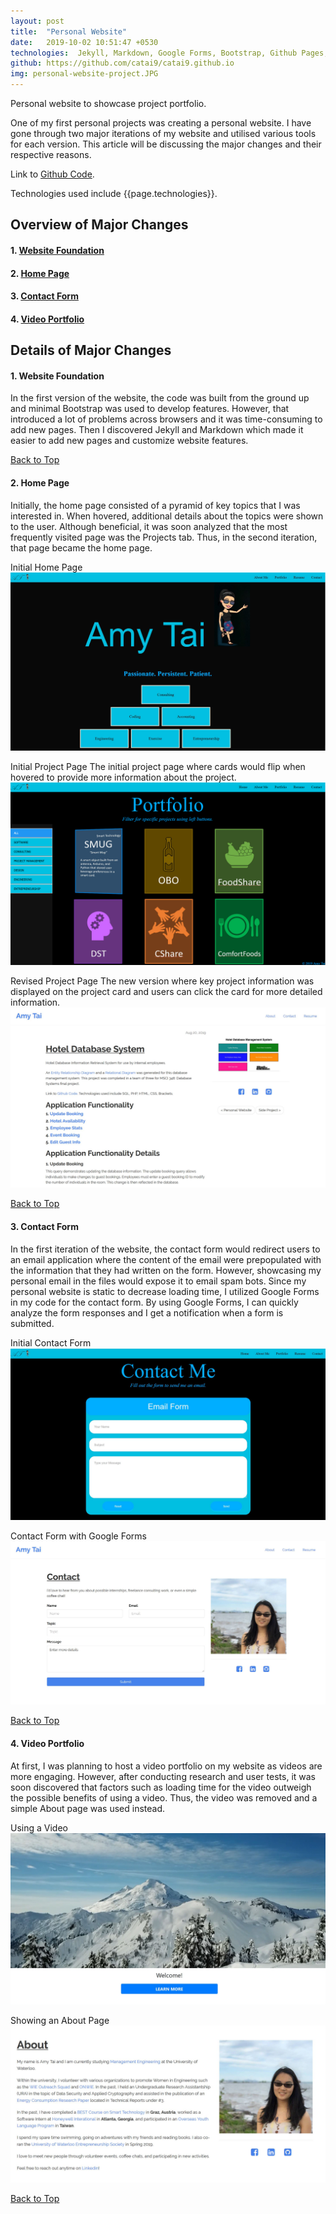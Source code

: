 ```yaml
---
layout: post
title:  "Personal Website"
date:   2019-10-02 10:51:47 +0530
technologies:  Jekyll, Markdown, Google Forms, Bootstrap, Github Pages, Javascript, Sass, HTML, VS Code
github: https://github.com/catai9/catai9.github.io
img: personal-website-project.JPG
--- 
```


Personal website to showcase project portfolio.

One of my first personal projects was creating a personal website. I have gone through two major iterations of my website and utilised various tools for each version. This article will be discussing the major changes and their respective reasons.

Link to [Github Code]({{page.github}}).

Technologies used include {{page.technologies}}. 

## Overview of Major Changes

#### 1. **[Website Foundation](#website-foundation)**
#### 2. **[Home Page](#home-page)**
#### 3. **[Contact Form](#contact-form)**
#### 4. **[Video Portfolio](#video-portfolio)**

## Details of Major Changes

<a name= "website-foundation"></a>

#### 1. Website Foundation
In the first version of the website, the code was built from the ground up and minimal Bootstrap was used to develop features. However, that introduced a lot of problems across browsers and it was time-consuming to add new pages. Then I discovered Jekyll and Markdown which made it easier to add new pages and customize website features. 

[Back to Top](#top)

<a name= "home-page"></a>

#### 2. Home Page
Initially, the home page consisted of a pyramid of key topics that I was interested in. When hovered, additional details about the topics were shown to the user. Although beneficial, it was soon analyzed that the most frequently visited page was the Projects tab. Thus, in the second iteration, that page became the home page.

<p float="center">
    Initial Home Page
    <img src="../images/personal-website/before-home.JPG"  />
</p>
<p float="center">
    Initial Project Page
    The initial project page where cards would flip when hovered to provide more information about the project.
    <img src="../images/personal-website/initial-project-page.png"  />
</p>

<p float="center">
Revised Project Page 
  The new version where key project information was displayed on the project card and users can click the card for more detailed information.
  <img src="../images/personal-website/revised-project-page.JPG"  />
</p>

[Back to Top](#top)

<a name= "contact-form"></a>

#### 3. Contact Form
In the first iteration of the website, the contact form would redirect users to an email application where the content of the email were prepopulated with the information that they had written on the form. However, showcasing my personal email in the files would expose it to email spam bots. Since my personal website is static to decrease loading time, I utilized Google Forms in my code for the contact form. By using Google Forms, I can quickly analyze the form responses and I get a notification when a form is submitted. 

<p float="center">
  Initial Contact Form
  <img src="../images/personal-website/initial-contact-form.JPG"  />
</p>

<p float="center">
  Contact Form with Google Forms
  <img src="../images/personal-website/revised-contact-form.JPG"  />
</p>

[Back to Top](#top)

<a name= "video-portfolio"></a>

#### 4. Video Portfolio
At first, I was planning to host a video portfolio on my website as videos are more engaging. However, after conducting research and user tests, it was soon discovered that factors such as loading time for the video outweigh the possible benefits of using a video. Thus, the video was removed and a simple About page was used instead. 

<p float="center">
  Using a Video
  <img src="../images/personal-website/video-intro.JPG"  />
</p>

<p float="center">
  Showing an About Page
  <img src="../images/personal-website/about-page.JPG"  />
</p>

[Back to Top](#top)